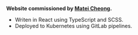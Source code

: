 **Website commissioned by [Matei Cheong](https://matei.wavy.fm).**

* Writen in React using TypeScript and SCSS.
* Deployed to Kubernetes using GitLab pipelines.

